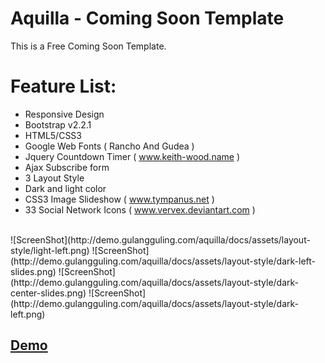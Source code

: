 <h1>Aquilla - Coming Soon Template </h1>
This is a Free Coming Soon Template.

<h1>Feature List: </h1>

* Responsive Design
* Bootstrap v2.2.1
* HTML5/CSS3
* Google Web Fonts ( Rancho And Gudea )
* Jquery Countdown Timer ( www.keith-wood.name )
* Ajax Subscribe form
* 3 Layout Style
* Dark and light color
* CSS3 Image Slideshow ( www.tympanus.net )
* 33 Social Network Icons ( www.vervex.deviantart.com )

<br/>
![ScreenShot](http://demo.gulangguling.com/aquilla/docs/assets/layout-style/light-left.png)
![ScreenShot](http://demo.gulangguling.com/aquilla/docs/assets/layout-style/dark-left-slides.png)
![ScreenShot](http://demo.gulangguling.com/aquilla/docs/assets/layout-style/dark-center-slides.png)
![ScreenShot](http://demo.gulangguling.com/aquilla/docs/assets/layout-style/dark-left.png)
 

 

<br/>
   <h2><a href="http://demo.gulangguling.com/aquilla/";>Demo</a></h2>
